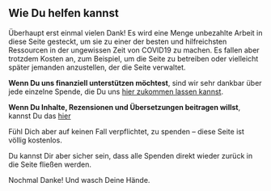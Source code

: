 ## Wie Du helfen kannst

Überhaupt erst einmal vielen Dank! Es wird eine Menge unbezahlte Arbeit in diese Seite gesteckt, um sie zu einer der besten und hilfreichsten Ressourcen in der ungewissen Zeit von COVID19 zu machen. Es fallen aber trotzdem Kosten an, zum Beispiel, um die Seite zu betreiben oder vielleicht später jemanden anzustellen, der die Seite verwaltet.

**Wenn Du uns finanziell unterstützen möchtest**, sind wir sehr dankbar über jede einzelne Spende, die Du uns [hier zukommen lassen kannst](https://opencollective.com/flattenthecurve). 

**Wenn Du Inhalte, Rezensionen und Übersetzungen beitragen willst**, kannst Du das [hier](https://github.com/flattenthecurve/guide/#how-to-contribute)

Fühl Dich aber auf keinen Fall verpflichtet, zu spenden – diese Seite ist völlig kostenlos.

Du kannst Dir aber sicher sein, dass alle Spenden direkt wieder zurück in die Seite fließen werden.

Nochmal Danke! Und wasch Deine Hände.
